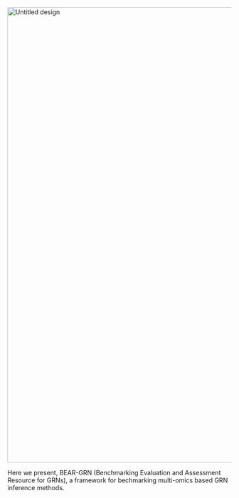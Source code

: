 <img width="1024" height="1024" alt="Untitled design" src="https://github.com/user-attachments/assets/fc550e11-42ee-46e8-804c-904d90231fc7" />

Here we present, BEAR-GRN (Benchmarking Evaluation and Assessment Resource for GRNs), a framework for bechmarking multi-omics based GRN inference methods.  
